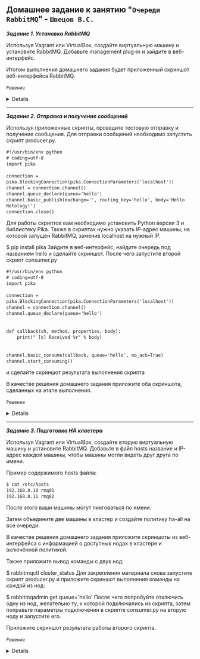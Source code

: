## Домашнее задание к занятию "`Очереди RabbitMQ`" - `Швецов В.С.`

***Задание 1. Установка RabbitMQ***

Используя Vagrant или VirtualBox, создайте виртуальную машину и установите RabbitMQ. Добавьте management plug-in и зайдите в веб-интерфейс.

Итогом выполнения домашнего задания будет приложенный скриншот веб-интерфейса RabbitMQ.

`Решение`

<details>

   
![Screnshot](https://github.com/vladshvetsov/MyNetology/blob/main/JPG/sysdb-homework/sysdb-04/1.jpeg)
   
![Screnshot](https://github.com/vladshvetsov/MyNetology/blob/main/JPG/sysdb-homework/sysdb-04/1_1.jpeg)


</details>


---

***Задание 2. Отправка и получение сообщений***

Используя приложенные скрипты, проведите тестовую отправку и получение сообщения. Для отправки сообщений необходимо запустить скрипт producer.py.

```
#!/usr/bin/env python
# coding=utf-8
import pika

connection = pika.BlockingConnection(pika.ConnectionParameters('localhost'))
channel = connection.channel()
channel.queue_declare(queue='hello')
channel.basic_publish(exchange='', routing_key='hello', body='Hello Netology!')
connection.close()
```

Для работы скриптов вам необходимо установить Python версии 3 и библиотеку Pika. Также в скриптах нужно указать IP-адрес машины, на которой запущен RabbitMQ, заменив localhost на нужный IP.

$ pip install pika
Зайдите в веб-интерфейс, найдите очередь под названием hello и сделайте скриншот. После чего запустите второй скрипт consumer.py 

```
#!/usr/bin/env python
# coding=utf-8
import pika

connection = pika.BlockingConnection(pika.ConnectionParameters('localhost'))
channel = connection.channel()
channel.queue_declare(queue='hello')


def callback(ch, method, properties, body):
    print(" [x] Received %r" % body)


channel.basic_consume(callback, queue='hello', no_ack=True)
channel.start_consuming()
```

и сделайте скриншот результата выполнения скрипта

В качестве решения домашнего задания приложите оба скриншота, сделанных на этапе выполнения.


`Решение`

<details>

   
![Screnshot](https://github.com/vladshvetsov/MyNetology/blob/main/JPG/sysdb-homework/sysdb-04/2.jpeg)
   
![Screnshot](https://github.com/vladshvetsov/MyNetology/blob/main/JPG/sysdb-homework/sysdb-04/2_1.jpeg)

![Screnshot](https://github.com/vladshvetsov/MyNetology/blob/main/JPG/sysdb-homework/sysdb-04/2_2.jpeg)

![Screnshot](https://github.com/vladshvetsov/MyNetology/blob/main/JPG/sysdb-homework/sysdb-04/2_3.jpeg)

</details>


---

***Задание 3. Подготовка HA кластера***

Используя Vagrant или VirtualBox, создайте вторую виртуальную машину и установите RabbitMQ. Добавьте в файл hosts название и IP-адрес каждой машины, чтобы машины могли видеть друг друга по имени.

Пример содержимого hosts файла:
```
$ cat /etc/hosts
192.168.0.10 rmq01
192.168.0.11 rmq02
```
После этого ваши машины могут пинговаться по имени.

Затем объедините две машины в кластер и создайте политику ha-all на все очереди.

В качестве решения домашнего задания приложите скриншоты из веб-интерфейса с информацией о доступных нодах в кластере и включённой политикой.

Также приложите вывод команды с двух нод:

$ rabbitmqctl cluster_status
Для закрепления материала снова запустите скрипт producer.py и приложите скриншот выполнения команды на каждой из нод:

$ rabbitmqadmin get queue='hello'
После чего попробуйте отключить одну из нод, желательно ту, к которой подключались из скрипта, затем поправьте параметры подключения в скрипте consumer.py на вторую ноду и запустите его.

Приложите скриншот результата работы второго скрипта.


`Решение`


<details>

![Screnshot](https://github.com/vladshvetsov/MyNetology/blob/main/JPG/sysdb-homework/sysdb-04/3.jpeg)
   
![Screnshot](https://github.com/vladshvetsov/MyNetology/blob/main/JPG/sysdb-homework/sysdb-04/3_1.jpeg)

![Screnshot](https://github.com/vladshvetsov/MyNetology/blob/main/JPG/sysdb-homework/sysdb-04/3_2.jpeg)

![Screnshot](https://github.com/vladshvetsov/MyNetology/blob/main/JPG/sysdb-homework/sysdb-04/3_3.jpeg)

![Screnshot](https://github.com/vladshvetsov/MyNetology/blob/main/JPG/sysdb-homework/sysdb-04/3_4.jpeg)

![Screnshot](https://github.com/vladshvetsov/MyNetology/blob/main/JPG/sysdb-homework/sysdb-04/3_5.jpeg)

![Screnshot](https://github.com/vladshvetsov/MyNetology/blob/main/JPG/sysdb-homework/sysdb-04/3_6.jpeg)

</details>